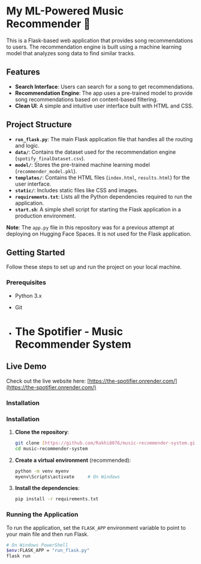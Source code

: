 # My ML-Powered Music Recommender 🎵

This is a Flask-based web application that provides song recommendations to users. The recommendation engine is built using a machine learning model that analyzes song data to find similar tracks.

## Features

- **Search Interface**: Users can search for a song to get recommendations.
- **Recommendation Engine**: The app uses a pre-trained model to provide song recommendations based on content-based filtering.
- **Clean UI**: A simple and intuitive user interface built with HTML and CSS.

## Project Structure

- **`run_flask.py`**: The main Flask application file that handles all the routing and logic.
- **`data/`**: Contains the dataset used for the recommendation engine (`spotify_finalDataset.csv`).
- **`model/`**: Stores the pre-trained machine learning model (`recommender_model.pkl`).
- **`templates/`**: Contains the HTML files (`index.html`, `results.html`) for the user interface.
- **`static/`**: Includes static files like CSS and images.
- **`requirements.txt`**: Lists all the Python dependencies required to run the application.
- **`start.sh`**: A simple shell script for starting the Flask application in a production environment.

**Note**: The `app.py` file in this repository was for a previous attempt at deploying on Hugging Face Spaces. It is not used for the Flask application.

## Getting Started

Follow these steps to set up and run the project on your local machine.

### Prerequisites

- Python 3.x
- Git

- # The Spotifier - Music Recommender System

## Live Demo
Check out the live website here: [https://the-spotifier.onrender.com/](https://the-spotifier.onrender.com/)

### Installation

### Installation

1.  **Clone the repository**:
    ```bash
    git clone [https://github.com/Rakhi8076/music-recommender-system.git](https://github.com/Rakhi8076/music-recommender-system.git)
    cd music-recommender-system
    ```

2.  **Create a virtual environment** (recommended):
    ```bash
    python -m venv myenv
    myenv\Scripts\activate     # On Windows
    ```

3.  **Install the dependencies**:
    ```bash
    pip install -r requirements.txt
    ```

### Running the Application

To run the application, set the `FLASK_APP` environment variable to point to your main file and then run Flask.

```bash
# On Windows PowerShell
$env:FLASK_APP = "run_flask.py"
flask run

